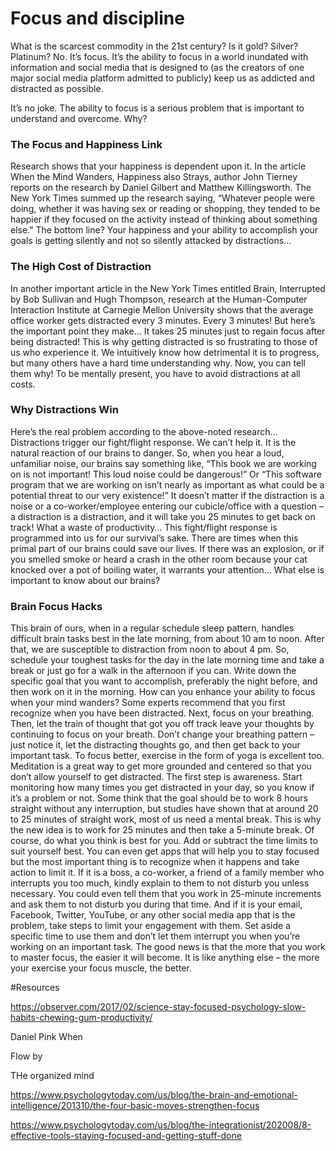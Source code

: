 # Focus and discipline

What is the scarcest commodity in the 21st century? Is it gold? Silver? Platinum? 
No. 
It’s focus. It’s the ability to focus in a world inundated with information and social media that is designed to 
(as the creators of one major social media platform admitted to publicly) keep us as addicted and distracted as 
possible. 

It’s no joke. The ability to focus is a serious problem that is important to understand and overcome. 
Why? 

### The Focus and Happiness Link
Research shows that your happiness is dependent upon it. In the article When the Mind Wanders, Happiness also Strays,
author John Tierney reports on the research by Daniel Gilbert and Matthew Killingsworth. The New York Times summed 
up the research saying, 
“Whatever people were doing, whether it was having sex or reading or shopping, they tended to be happier if they 
focused on the activity instead of thinking about something else.”
The bottom line? 
Your happiness and your ability to accomplish your goals is getting silently and not so silently attacked by 
distractions… 

### The High Cost of Distraction

In another important article in the New York Times entitled Brain, Interrupted by Bob Sullivan and Hugh Thompson, 
research at the Human-Computer Interaction Institute at Carnegie Mellon University shows that the average office 
worker gets distracted every 3 minutes. 
Every 3 minutes!
But here’s the important point they make…
It takes 25 minutes just to regain focus after being distracted!
This is why getting distracted is so frustrating to those of us who experience it. We intuitively know how 
detrimental it is to progress, but many others have a hard time understanding why. Now, you can tell them why! 
To be mentally present, you have to avoid distractions at all costs. 

### Why Distractions Win

Here’s the real problem according to the above-noted research… 
Distractions trigger our fight/flight response. We can’t help it. It is the natural reaction of our brains to 
danger. So, when you hear a loud, unfamiliar noise, our brains say something like, “This book we are working 
on is not important! This loud noise could be dangerous!” Or “This software program that we are working on 
isn’t nearly as important as what could be a potential threat to our very existence!” 
It doesn’t matter if the distraction is a noise or a co-worker/employee entering our cubicle/office with a 
question – a distraction is a distraction, and it will take you 25 minutes to get back on track! What a waste of 
productivity… 
This fight/flight response is programmed into us for our survival’s sake. There are times when this primal part 
of our brains could save our lives. If there was an explosion, or if you smelled smoke or heard a crash in the 
other room because your cat knocked over a pot of boiling water, it warrants your attention…
What else is important to know about our brains?

### Brain Focus Hacks

This brain of ours, when in a regular schedule sleep pattern, handles difficult brain tasks best in the late morning, from about 10 am to noon. After that, we are susceptible to distraction from noon to about 4 pm. So, schedule your toughest tasks for the day in the late morning time and take a break or just go for a walk in the afternoon if you can. Write down the specific goal that you want to accomplish, preferably the night before, and then work on it in the morning. 
How can you enhance your ability to focus when your mind wanders? 
Some experts recommend that you first recognize when you have been distracted. Next, focus on your breathing. Then, let the train of thought that got you off track leave your thoughts by continuing to focus on your breath. Don’t change your breathing pattern – just notice it, let the distracting thoughts go, and then get back to your important task.
To focus better, exercise in the form of yoga is excellent too. Meditation is a great way to get more grounded and centered so that you don’t allow yourself to get distracted. 
The first step is awareness. Start monitoring how many times you get distracted in your day, so you know if it’s a problem or not. 
Some think that the goal should be to work 8 hours straight without any interruption, but studies have shown that at around 20 to 25 minutes of straight work, most of us need a mental break. This is why the new idea is to work for 25 minutes and then take a 5-minute break. 
Of course, do what you think is best for you. Add or subtract the time limits to suit yourself best. 
You can even get apps that will help you to stay focused but the most important thing is to recognize when it happens and take action to limit it. If it is a boss, a co-worker, a friend of a family member who interrupts you too much, kindly explain to them to not disturb you unless necessary. You could even tell them that you work in 25-minute increments and ask them to not disturb you during that time. 
And if it is your email, Facebook, Twitter, YouTube, or any other social media app that is the problem, take steps to limit your engagement with them. Set aside a specific time to use them and don’t let them interrupt you when you’re working on an important task. 
The good news is that the more that you work to master focus, the easier it will become. It is like anything else – the more your exercise your focus muscle, the better. 







#Resources

https://observer.com/2017/02/science-stay-focused-psychology-slow-habits-chewing-gum-productivity/

Daniel Pink When

Flow by

THe organized mind

https://www.psychologytoday.com/us/blog/the-brain-and-emotional-intelligence/201310/the-four-basic-moves-strengthen-focus


https://www.psychologytoday.com/us/blog/the-integrationist/202008/8-effective-tools-staying-focused-and-getting-stuff-done